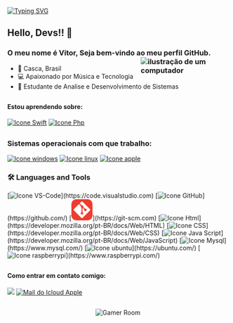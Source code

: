 [![Typing SVG](https://readme-typing-svg.herokuapp.com?color=007FFF&size=35&center=true&vCenter=true&width=1000&lines=Welcome+to+my+GitHub+profile!;My+name+is+VitorDGomes+;I'm+Front-end+Developer+Student)](https://git.io/typing-svg)

<link rel="stylesheet" href="https://cdn.jsdelivr.net/gh/devicons/devicon@v2.15.1/devicon.min.css">

## Hello, Devs!! 👋
### O meu nome é Vitor, Seja bem-vindo ao meu perfil GitHub. <img src="https://raw.githubusercontent.com/MicaelliMedeiros/micaellimedeiros/master/image/computer-illustration.png" alt="ilustração de um computador" min-width="200px" max-width="200px" width="200px" align="right">

- 📍 Casca, Brasil
- 💻 Apaixonado por Música e Tecnologia
- 🪩 Estudante de Analise e Desenvolvimento de Sistemas


##

#### Estou aprendendo sobre:


[<img height="48px" width="48px" alt="Icone Swift" src="https://skillicons.dev/icons?i=swift"/>](https://www.swift.org//)
[<img height="48px" width="48px" alt="Icone Php" src="https://skillicons.dev/icons?i=php"/>](https://www.php.net/)


##

### **Sistemas operacionais com que trabalho**: 

[<img height="48px" width="48px" alt="Icone windows" src="https://skillicons.dev/icons?i=windows"/>](https://www.windows.org/)
[<img height="48px" width="48px" alt="Icone linux" src="https://skillicons.dev/icons?i=linux"/>](https://www.linux.org/)
[<img height="48px" width="48px" alt="Icone apple" src="https://skillicons.dev/icons?i=apple"/>](https://www.apple.com/)



<h3 align="left"> 🛠 Languages and Tools</h3>
[<img height="48px" width="48px" alt="Icone VS-Code" src="https://skillicons.dev/icons?i=vscode"/>](https://code.visualstudio.com)
[<img height="48px" width="48px" alt="Icone GitHub" src="https://skillicons.dev/icons?i=github"/>](https://github.com/)
[<img height="48px" width="48px" alt="Icone Git" src="https://raw.githubusercontent.com/tandpfun/skill-icons/main/icons/Git.svg"/>](https://git-scm.com)
[<img height="48px" width="48px" alt="Icone Html" src="https://skillicons.dev/icons?i=html"/>](https://developer.mozilla.org/pt-BR/docs/Web/HTML)
[<img height="48px" width="48px" alt="Icone CSS" src="https://skillicons.dev/icons?i=css"/>](https://developer.mozilla.org/pt-BR/docs/Web/CSS)
[<img height="48px" width="48px" alt="Icone Java Script" src="https://skillicons.dev/icons?i=js"/>](https://developer.mozilla.org/pt-BR/docs/Web/JavaScript)
[<img height="48px" width="48px" alt="Icone Mysql" src="https://skillicons.dev/icons?i=mysql"/>](https://www.mysql.com/)
[<img height="48px" width="48px" alt="Icone ubuntu" src="https://skillicons.dev/icons?i=ubuntu"/>](https://ubuntu.com/)
[<img height="48px" width="48px" alt="Icone raspberrypi" src="https://skillicons.dev/icons?i=raspberrypi"/>](https://www.raspberrypi.com/)




##

#### Como entrar em contato comigo:
  <a href="https://www.linkedin.com/in/vitor-dandrea-gomes-6b64a5247/" target="_blank"><img src="https://img.shields.io/badge/-LinkedIn-%230077B5?style=for-the-badge&logo=linkedin&logoColor=white" target="_blank"></a> 
[<img alt="Mail do Icloud Apple" src="https://img.shields.io/badge/mail-FFFFFF?style=for-the-badge&logo=apple&logoColor=black"/>](mailto:vitordandreagomes@icloud.com)

##

 <p align="center">
  <img src="https://cdnb.artstation.com/p/assets/images/images/048/282/733/original/exceptrea-gamerroom-1-revisioned-0.gif" width="600" alt="Gamer Room">
</p>
